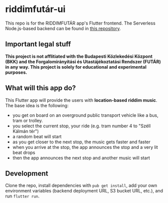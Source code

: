 # riddimfutár-ui

This repo is for the RIDDIMFUTÁR app's Flutter frontend. The Serverless Node.js-based backend can be found in [this repository](https://github.com/danielgrgly/riddimfutar-api).

## Important legal stuff

**This project is not afflitiated with the Budapesti Közlekedési Központ (BKK) and the Forgalomirányítási és Utastájékoztatási Rendszer (FUTÁR) in any way. This project is solely for educational and experimental purposes.**

## What will this app do?

This Flutter app will provide the users with **location-based riddim music**. The base idea is the following:
- you get on board on an overground public transport vehicle like a bus, tram or trolley.
- you select the current stop, your ride (e.g. tram number 4 to "Széll Kálmán tér")
- a random beat will start
- as you get closer to the next stop, the music gets faster and faster
- when you arrive at the stop, the app announces the stop and a very lit beat drops
- then the app announces the next stop and another music will start

## Development

Clone the repo, install dependencies with `pub get install`, add your own environment variables (backend deployment URL, S3 bucket URL, etc.), and run `flutter run`.
